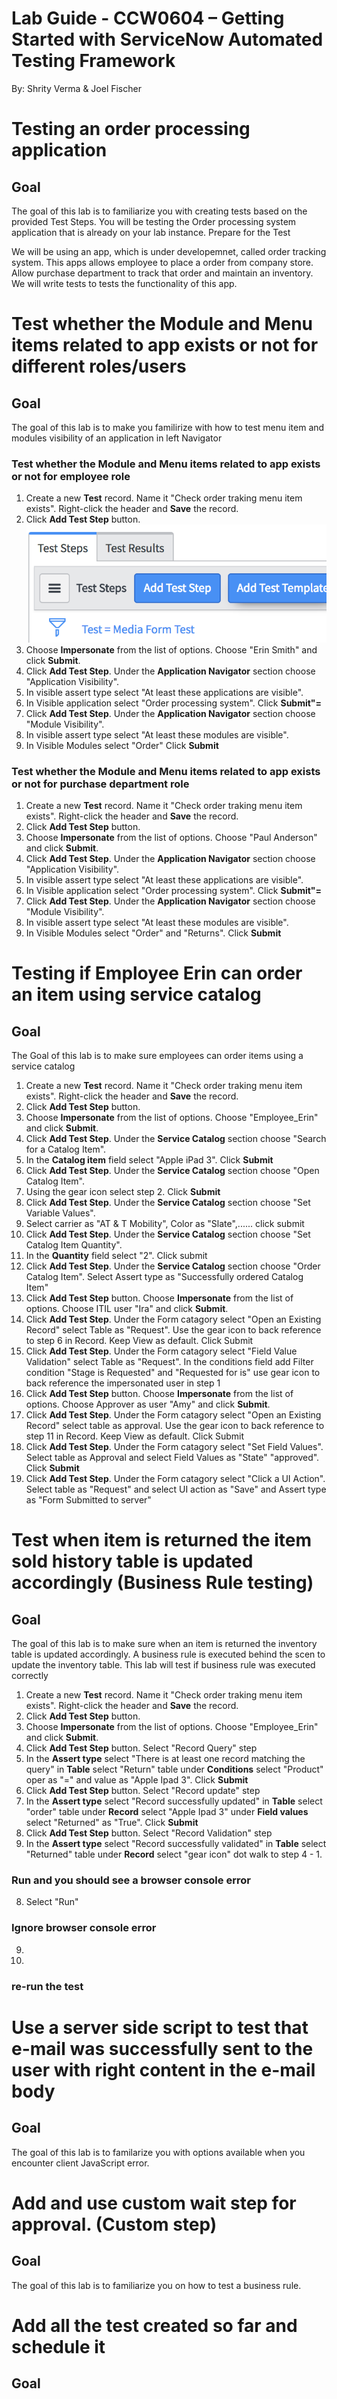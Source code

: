 # Lab Guide - CCW0604 – Getting Started with ServiceNow Automated Testing Framework

By: Shrity Verma & Joel Fischer

# Testing an order processing application
## Goal
The goal of this lab is to familiarize you with creating tests based on the provided Test Steps. You will be testing the Order processing system application that is already on your lab instance. 
Prepare for the Test

We will be using an app, which is under developemnet, called order tracking system. This apps allows employee to place a order from company store. Allow purchase department to track that order and maintain an inventory. We will write tests to tests the functionality of this app.

# Test whether the Module and Menu items related to app exists or not for different roles/users
## Goal
The goal of this lab is to make you familirize with how to test menu item and modules visibility of an application in left Navigator
### Test whether the Module and Menu items related to app exists or not for employee role
1.	Create a new **Test** record. Name it "Check order traking menu item exists". Right-click the header and **Save** the record.
2.	Click **Add Test Step** button. ![](images/test_form_add_test_step.png)
3.  Choose **Impersonate** from the list of options. Choose "Erin Smith" and click **Submit**. 
4.  Click **Add Test Step**. Under the **Application Navigator** section choose "Application Visibility". 
5.  In visible assert type select "At least these applications are visible".
6.  In Visible application select "Order processing system". Click **Submit"=**
7.  Click **Add Test Step**. Under the **Application Navigator** section choose "Module Visibility". 
8.  In visible assert type select "At least these modules are visible".
9.  In Visible Modules select "Order" Click **Submit**

### Test whether the Module and Menu items related to app exists or not for purchase department role
1.  Create a new **Test** record. Name it "Check order traking menu item exists". Right-click the header and **Save** the record.
2.	Click **Add Test Step** button. 
3.  Choose **Impersonate** from the list of options. Choose "Paul Anderson" and click **Submit**. 
4.  Click **Add Test Step**. Under the **Application Navigator** section choose "Application Visibility". 
5.  In visible assert type select "At least these applications are visible".
6.  In Visible application select "Order processing system". Click **Submit"=**
7.  Click **Add Test Step**. Under the **Application Navigator** section choose "Module Visibility". 
8.  In visible assert type select "At least these modules are visible".
9.  In Visible Modules select "Order" and "Returns". Click **Submit**

# Testing if Employee Erin can order an item using service catalog
## Goal
The Goal of this lab is to make sure employees can order items using a service catalog

1.  Create a new **Test** record. Name it "Check order traking menu item exists". Right-click the header and **Save** the record.
2.	Click **Add Test Step** button. 
3.  Choose **Impersonate** from the list of options. Choose "Employee_Erin" and click **Submit**. 
4.  Click **Add Test Step**. Under the **Service Catalog** section choose "Search for a Catalog Item".
5.  In the **Catalog item** field select "Apple iPad 3". Click **Submit**
6.  Click **Add Test Step**. Under the **Service Catalog** section choose "Open Catalog Item".
7.  Using the gear icon select step 2. Click **Submit**
8.  Click **Add Test Step**. Under the **Service Catalog** section choose "Set Variable Values".
9.  Select carrier as "AT & T Mobility", Color as "Slate",...... click submit
10. Click **Add Test Step**. Under the **Service Catalog** section choose "Set Catalog Item Quantity".
11. In the **Quantity** field select "2". Click submit
12. Click **Add Test Step**. Under the **Service Catalog** section choose "Order Catalog Item". Select Assert type as "Successfully ordered Catalog Item"
13. Click **Add Test Step** button. Choose **Impersonate** from the list of options. Choose ITIL user "Ira" and click **Submit**. 
14. Click **Add Test Step**. Under the Form catagory select "Open an Existing Record" select Table as "Request". Use the gear icon to back reference to step 6 in Record. Keep View as default. Click Submit
15. Click **Add Test Step**. Under the Form catagory select "Field Value Validation" select Table as "Request". In the conditions field add Filter condition "Stage is Requested" and "Requested for is"  use gear icon to back reference the impersonated user in step 1
13. Click **Add Test Step** button. Choose **Impersonate** from the list of options. Choose Approver as user "Amy" and click **Submit**. 
14. Click **Add Test Step**. Under the Form catagory select "Open an Existing Record" select table as approval. Use the gear icon to back reference to step 11 in Record. Keep View as default. Click Submit
15. Click **Add Test Step**. Under the Form catagory select "Set Field Values". Select table as Approval and select Field Values as "State" "approved". Click **Submit**
17. Click **Add Test Step**. Under the Form catagory select "Click a UI Action". Select table as "Request" and select UI action as "Save" and Assert type as "Form Submitted to server"


# Test when item is returned the item sold history table is updated accordingly (Business Rule testing)
## Goal
The goal of this lab is to make sure when an item is returned the inventory table is updated accordingly. A business rule is executed behind the scen to update the inventory table. This lab will test if business rule was executed correctly

1. Create a new **Test** record. Name it "Check order traking menu item exists". Right-click the header and **Save** the record.
2. Click **Add Test Step** button. 
3. Choose **Impersonate** from the list of options. Choose "Employee_Erin" and click **Submit**. 
4. Click **Add Test Step** button. Select "Record Query" step
5. In the **Assert type** select "There is at least one record matching the query" in **Table** select "Return" table under **Conditions** select "Product" oper as "=" and value as "Apple Ipad 3". Click **Submit**
4. Click **Add Test Step** button. Select "Record update" step
5. In the **Assert type** select "Record successfully updated" in **Table** select "order" table under **Record** select "Apple Ipad 3" under **Field values** select "Returned" as "True". Click **Submit**
6. Click **Add Test Step** button. Select "Record Validation" step  
7. In the **Assert type** select "Record successfully validated" in **Table** select "Returned" table under **Record** select "gear icon" dot walk to step 4 - 1.
### Run and you should see a browser console error
8. Select "Run"
### Ignore browser console error
9. 
10. 
### re-run the test

# Use a server side script to test that e-mail was successfully sent to the user with right content in the e-mail body
## Goal
The goal of this lab is to familarize you with options available when you encounter client JavaScript error.

# Add and use custom wait step for approval. (Custom step)
## Goal
The goal of this lab is to familiarize you on how to test a business rule.

# Add all the test created so far and schedule it
## Goal

